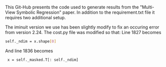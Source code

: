 This Git-Hub presents the code used to generate results from the "Multi-View Symbolic Regression" paper.
In addition to the requirement.txt file it requires two additional setup.

The iminuit version we use has been slightly modify to fix an occuring error from version 2.24. The cost.py file was modified so that:
Line 1827 becomes 
```bash
self._ndim = x.shape[0]
```

And line 1836 becomes
```bash
 x = self._masked.T[: self._ndim]
```
